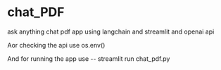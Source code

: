 # chat_PDF
ask anything chat pdf app using langchain and streamlit and openai api

Aor checking the api use os.env()

And for running the app use -- streamlit run chat_pdf.py
